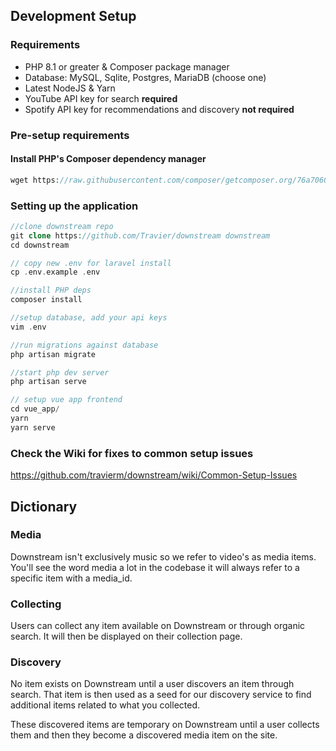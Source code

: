 ## Development Setup

### Requirements

- PHP 8.1 or greater & Composer package manager
- Database: MySQL, Sqlite, Postgres, MariaDB (choose one)
- Latest NodeJS & Yarn
- YouTube API key for search **required**
- Spotify API key for recommendations and discovery **not required**

### Pre-setup requirements

#### Install PHP's Composer dependency manager

```php
wget https://raw.githubusercontent.com/composer/getcomposer.org/76a7060ccb93902cd7576b67264ad91c8a2700e2/web/installer -O - -q | php -- --quiet
```

### Setting up the application

```php
//clone downstream repo
git clone https://github.com/Travier/downstream downstream
cd downstream

// copy new .env for laravel install
cp .env.example .env

//install PHP deps
composer install

//setup database, add your api keys
vim .env

//run migrations against database
php artisan migrate

//start php dev server
php artisan serve

// setup vue app frontend
cd vue_app/
yarn
yarn serve
```

### Check the Wiki for fixes to common setup issues

https://github.com/travierm/downstream/wiki/Common-Setup-Issues

## Dictionary

### **Media**

Downstream isn't exclusively music so we refer to video's as media items. You'll see the word media a lot in the codebase it will always refer to a specific item with a media_id.

### **Collecting**

Users can collect any item available on Downstream or through organic search. It will then be displayed on their collection page.

### **Discovery**

No item exists on Downstream until a user discovers an item through search. That item is then used as a seed for our discovery service to find additional items related to what you collected.

These discovered items are temporary on Downstream until a user collects them and then they become a discovered media item on the site.
